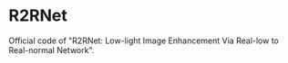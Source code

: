 # R2RNet
Official code of "R2RNet: Low-light Image Enhancement Via Real-low to Real-normal Network".
